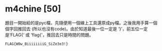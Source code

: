 # m4chine [50]

題目一開始給的是pyc檔，先隨便用一個線上工具還原成py檔。之後我用手算一個個字回推回去 (所以也沒有code)。由於知道最後一位一定是 ‘}’，前五位一定是’FLAG{‘ 或 ’flag{’，推回去只是時間的問題。

`FLAG{W0w_BiiiiiiiiG_SiZe3e3!}`
